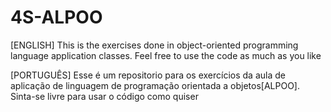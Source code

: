 # 4S-ALPOO

[ENGLISH]
This is the exercises done in object-oriented programming language application classes. Feel free to use the code as much as you like

[PORTUGUÊS]
Esse é um repositorio para os exercícios da aula de aplicação de linguagem de programação orientada a objetos[ALPOO]. Sinta-se livre para usar o código como quiser
